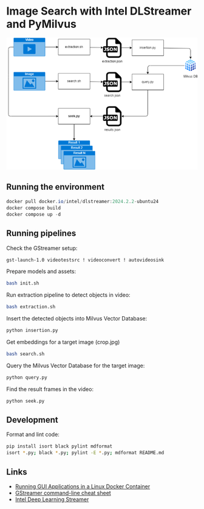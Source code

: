 # Image Search with Intel DLStreamer and PyMilvus

![Pipeline Diagram](pipeline.drawio.png)

## Running the environment

```ps1
docker pull docker.io/intel/dlstreamer:2024.2.2-ubuntu24
docker compose build
docker compose up -d
```

## Running pipelines

Check the GStreamer setup:

```bash
gst-launch-1.0 videotestsrc ! videoconvert ! autovideosink
```

Prepare models and assets:

```bash
bash init.sh
```

Run extraction pipeline to detect objects in video:

```bash
bash extraction.sh
```

Insert the detected objects into Milvus Vector Database:

```bash
python insertion.py
```

Get embeddings for a target image (crop.jpg)

```bash
bash search.sh
```

Query the Milvus Vector Database for the target image:

```bash
python query.py
```

Find the result frames in the video:

```bash
python seek.py
```

## Development

Format and lint code:

```bash
pip install isort black pylint mdformat
isort *.py; black *.py; pylint -E *.py; mdformat README.md
```

## Links

- [Running GUI Applications in a Linux Docker Container](https://www.baeldung.com/linux/docker-container-gui-applications)
- [GStreamer command-line cheat sheet](https://github.com/matthew1000/gstreamer-cheat-sheet)
- [Intel Deep Learning Streamer](https://dlstreamer.github.io/)
